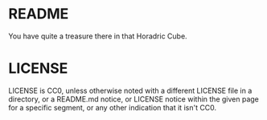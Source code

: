 # README
You have quite a treasure there in that Horadric Cube.

# LICENSE
LICENSE is CC0, unless otherwise noted with a different LICENSE file in a directory, or a README.md notice, or LICENSE notice within the given page for a specific segment, or any other indication that it isn't CC0.
